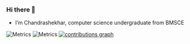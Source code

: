 ### Hi there 👋


<!-- **Chandrashekhar928/Chandrashekhar928** is a ✨ _special_ ✨ repository because its `README.md` (this file) appears on your GitHub profile.

Here are some ideas to get you started:-->

-  I’m Chandrashekhar, computer science undergraduate from BMSCE


![Metrics](https://metrics.lecoq.io/Chandrashekhar928?template=terminal&config.timezone=Asia%2FCalcutta)
![Metrics](https://metrics.lecoq.io/Chandrashekhar928?template=classic&config.timezone=Asia%2FCalcutta)
[![contributions graph](https://activity-graph.herokuapp.com/graph?username=Chandrashekhar928&bg_color=171717&color=01a706&line=00b3ff&point=4fff42&area=true&hide_border=true&theme=monokai&custom_title=My%20contributions%20graph	)](https://github.com/ashutosh00710/github-readme-activity-graph)
